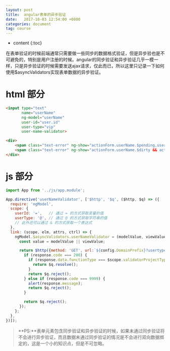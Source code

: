 ```yaml
---
layout: post
title:  angular表单的异步验证
date:   2017-10-03 12:54:00 +0800
categories: document
tag: course
---
```


* content
{:toc}


在表单验证的时候前端通常只需要做一些同步的数据格式验证，但是异步验也是不可避免的，特别是用户注册的时候。angular的同步验证和异步验证几乎一模一样，只是异步验证的时候需要发送ajax请求，仅此而已，所以这里只记录一下如何使用$asyncValidators实现表单数据的异步验证。

html 部分
====================================

```html
<input type="text"
       name="userName"
       ng-model="userName"
       user-id="user.id"
       user-type="vip"
       user-name-validator>

<div>
    <span class="text-error" ng-show="actionForm.userName.$pending.userNameValidator">用户名验证中...</span>
    <span class="text-error" ng-show="actionForm.userName.$dirty && actionForm.userName.$error.userNameValidator">用户名不可用</span>
</div>
```

js 部分
====================================

```javascript
import App from '../js/app.module';

App.directive('userNameValidator', ['$http', '$q', ($http, $q) => ({
  require: 'ngModel',
  scope: {
    userId: '=',   // 通过 = 的方式获取变量的值
    userType: '@', // 通过 @ 的方式获取字符串的值
    // 此外还可以通过 & 的方式获取一个表达式
  },
  link: (scope, elm, attrs, ctrl) => {
    ngModel.$asyncValidators.userNameValidator = (modelValue, viewValue) => {
      const value = modelValue || viewValue;

      return $http({method: 'GET', url:`${config.DomainPrefix}?usertype=${scope.userType},name=${value}`}).then((response) => {
        if (response.code === 200) {
          if (response.data.functionType === $scope.validatorProjectType) {
            return $q.resolve();
          }
          return $q.reject();
        } else if (response.code === 9999) {
          alert(response.message);
          return $q.reject();
        }

        return $q.reject();
      });
    };
  },
})]);
```

> **PS:**表单元素包含同步验证和异步验证的时候，如果未通过同步验证将不会进行异步验证，而且数据未通过同步验证的情况是不会进行双向数据绑定的，这是一个小的知识点，但是不可忽略。


